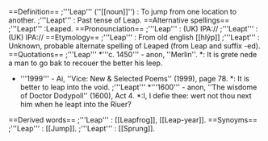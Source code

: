 ==Definition==
;'''Leap''' (''[[noun]]'')
: To jump from one location to another.
;'''Leapt'''
: Past tense of Leap.
==Alternative spellings==
;'''Leapt'''
:Leaped.
==Pronounciation==
;'''Leap'''
: (UK) IPA://
;'''Leapt'''
: (UK) IPA://
==Etymology==
;'''Leap'''
: From old english [[hlýp]]
;'''Leapt'''
: Unknown, probable alternate spelling of Leaped (from Leap and suffix -ed).
==Quotations==
;'''Leap'''
*'''c. 1450''' - anon, ''Merlin''.
*: It is grete nede a man to go bak to recouer the better his leep.
* '''1999''' - Ai, ''Vice: New & Selected Poems'' (1999), page 78.
*: It is better to leap into the void.
;'''Leapt'''
*'''1600''' - anon, ''The wisdome of Doctor Dodypoll'' (1600), Act 4.
*:I, I defie thee: wert not thou next him when he leapt into the Riuer?

==Derived words==
;'''Leap'''
: [[Leapfrog]], [[Leap-year]].
==Synoyms==
;'''Leap'''
: [[Jump]].
;'''Leapt'''
: [[Sprung]].